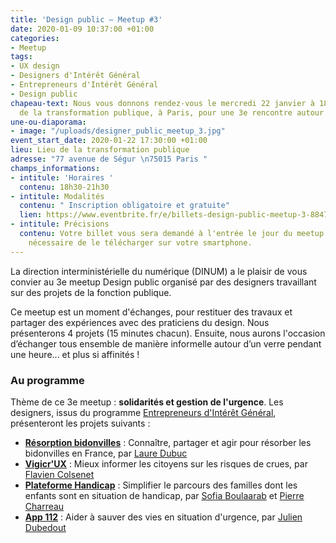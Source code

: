 ```yaml
---
title: 'Design public – Meetup #3'
date: 2020-01-09 10:37:00 +01:00
categories:
- Meetup
tags:
- UX design
- Designers d'Intérêt Général
- Entrepreneurs d'Intérêt Général
- Design public
chapeau-text: Nous vous donnons rendez-vous le mercredi 22 janvier à 18h30 au Lieu
  de la transformation publique, à Paris, pour une 3e rencontre autour du design public.
une-ou-diaporama:
- image: "/uploads/designer_public_meetup_3.jpg"
event_start_date: 2020-01-22 17:30:00 +01:00
lieu: Lieu de la transformation publique
adresse: "77 avenue de Ségur \n75015 Paris "
champs_informations:
- intitule: 'Horaires '
  contenu: 18h30-21h30
- intitule: Modalités
  contenu: " Inscription obligatoire et gratuite"
  lien: https://www.eventbrite.fr/e/billets-design-public-meetup-3-88477270899
- intitule: Précisions
  contenu: Votre billet vous sera demandé à l'entrée le jour du meetup. Il est donc
    nécessaire de le télécharger sur votre smartphone.
---
```


La direction interministérielle du numérique (DINUM) a le plaisir de vous convier au 3e meetup Design public organisé par des designers travaillant sur des projets de la fonction publique.

Ce meetup est un moment d'échanges, pour restituer des travaux et partager des expériences avec des praticiens du design. Nous présenterons 4 projets (15 minutes chacun). Ensuite, nous aurons l'occasion d’échanger tous ensemble de manière informelle autour d’un verre pendant une heure... et plus si affinités !

### Au programme
Thème de ce 3e meetup : **solidarités et gestion de l'urgence**. 
Les designers, issus du programme [Entrepreneurs d'Intérêt Général](https://entrepreneur-interet-general.etalab.gouv.fr/), présenteront les projets suivants :

* **[Résorption bidonvilles](https://entrepreneur-interet-general.etalab.gouv.fr/defis/2019/resorption-bidonvilles.html)** : Connaître, partager et agir pour résorber les bidonvilles en France, par [Laure Dubuc](https://entrepreneur-interet-general.etalab.gouv.fr/communaute/2019/laure-dubuc.html)
* **[Vigicr'UX](https://entrepreneur-interet-general.etalab.gouv.fr/defis/2019/vigicrux.html)** : Mieux informer les citoyens sur les risques de crues, par [Flavien Colsenet](https://entrepreneur-interet-general.etalab.gouv.fr/communaute/2019/flavien-colsenet.html)
* **[Plateforme Handicap](https://entrepreneur-interet-general.etalab.gouv.fr/defis/2019/plateforme-handicap.html)** : Simplifier le parcours des familles dont les enfants sont en situation de handicap, par [Sofia Boulaarab](https://entrepreneur-interet-general.etalab.gouv.fr/communaute/2019/sofia-boulaarab.html) et [Pierre Charreau](https://entrepreneur-interet-general.etalab.gouv.fr/communaute/2019/pierre-charreau.html)
* **[App 112](https://entrepreneur-interet-general.etalab.gouv.fr/defis/2019/app-112.html)** : Aider à sauver des vies en situation d'urgence, par [Julien Dubedout](https://entrepreneur-interet-general.etalab.gouv.fr/communaute/2019/julien-dubedout.html)

